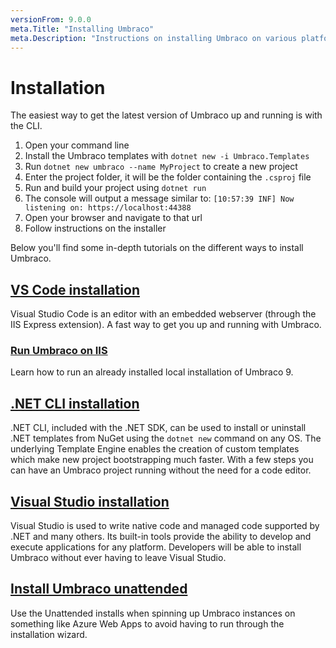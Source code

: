 ```yaml
---
versionFrom: 9.0.0
meta.Title: "Installing Umbraco"
meta.Description: "Instructions on installing Umbraco on various platforms using various tools."
---
```


# Installation

The easiest way to get the latest version of Umbraco up and running is with the CLI.

1. Open your command line
2. Install the Umbraco templates with `dotnet new -i Umbraco.Templates`
3. Run `dotnet new umbraco --name MyProject` to create a new project
4. Enter the project folder, it will be the folder containing the `.csproj` file
5. Run and build your project using `dotnet run`
6. The console will output a message similar to: `[10:57:39 INF] Now listening on: https://localhost:44388`
7. Open your browser and navigate to that url
8. Follow instructions on the installer

Below you'll find some in-depth tutorials on the different ways to install Umbraco.

## [VS Code installation](install-umbraco-with-vs-code.md)

Visual Studio Code is an editor with an embedded webserver (through the IIS Express extension). A fast way to get you up and running with Umbraco.

### [Run Umbraco on IIS](iis.md)

Learn how to run an already installed local installation of Umbraco 9.

## [.NET CLI installation](install-umbraco-with-templates.md)

.NET CLI, included with the .NET SDK, can be used to install or uninstall .NET templates from NuGet using the `dotnet new` command on any OS. The underlying Template Engine enables the creation of custom templates which make new project bootstrapping much faster. With a few steps you can have an Umbraco project running without the need for a code editor.

## [Visual Studio installation](visual-studio.md)

Visual Studio is used to write native code and managed code supported by .NET and many others.
Its built-in tools provide the ability to develop and execute applications for any platform. Developers will be able to install Umbraco without ever having to leave Visual Studio.

## [Install Umbraco unattended](Unattended-Install.md)

Use the Unattended installs when spinning up Umbraco instances on something like Azure Web Apps to avoid having to run through the installation wizard.
